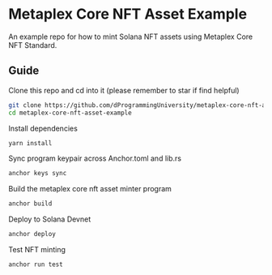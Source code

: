 # Metaplex Core NFT Asset Example
An example repo for how to mint Solana NFT assets using Metaplex Core NFT Standard.

## Guide

Clone this repo and cd into it (please remember to star if find helpful)
```sh
git clone https://github.com/dProgrammingUniversity/metaplex-core-nft-asset-example.git
cd metaplex-core-nft-asset-example
```

Install dependencies
```sh
yarn install
```

Sync program keypair across Anchor.toml and lib.rs
```sh
anchor keys sync
```

Build the metaplex core nft asset minter program
```sh
anchor build
```

Deploy to Solana Devnet
```sh
anchor deploy
```

Test NFT minting
```sh
anchor run test
```